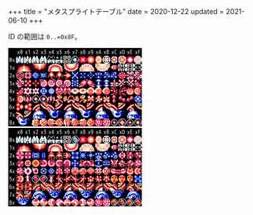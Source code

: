 +++
title = "メタスプライトテーブル"
date = 2020-12-22
updated = 2021-06-10
+++

ID の範囲は `0..=0x8F`。

![1周目](meta-sprite-table-1.png) ![2周目](meta-sprite-table-2.png)
